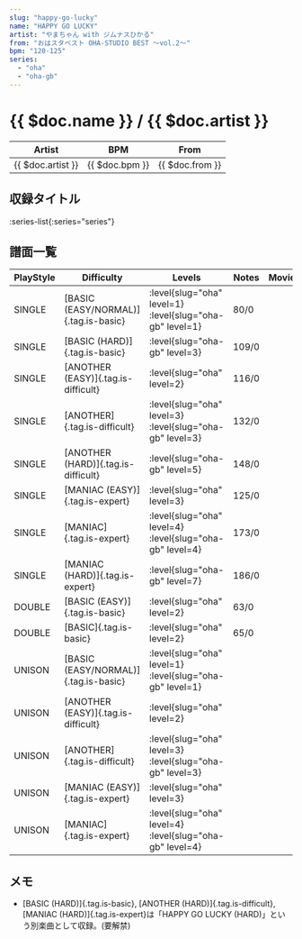 ```yaml
---
slug: "happy-go-lucky"
name: "HAPPY GO LUCKY"
artist: "やまちゃん with ジムナスひかる"
from: "おはスタベスト OHA-STUDIO BEST ～vol.2～"
bpm: "120-125"
series:
  - "oha"
  - "oha-gb"
---
```


# {{ $doc.name }} / {{ $doc.artist }}

|Artist|BPM|From|
|------|---|----|
|{{ $doc.artist }}|{{ $doc.bpm }}|{{ $doc.from }}|

## 収録タイトル

:series-list{:series="series"}

## 譜面一覧

|PlayStyle|Difficulty|Levels|Notes|Movie|
|---------|----------|------|-----|-----|
|SINGLE|[BASIC (EASY/NORMAL)]{.tag.is-basic}|<div class="field is-grouped is-grouped-multiline"> :level{slug="oha" level=1} :level{slug="oha-gb" level=1}</div>|80/0||
|SINGLE|[BASIC (HARD)]{.tag.is-basic}|<div class="field is-grouped is-grouped-multiline"> :level{slug="oha-gb" level=3}</div>|109/0||
|SINGLE|[ANOTHER (EASY)]{.tag.is-difficult}|<div class="field is-grouped is-grouped-multiline"> :level{slug="oha" level=2}</div>|116/0||
|SINGLE|[ANOTHER]{.tag.is-difficult}|<div class="field is-grouped is-grouped-multiline"> :level{slug="oha" level=3} :level{slug="oha-gb" level=3}</div>|132/0||
|SINGLE|[ANOTHER (HARD)]{.tag.is-difficult}|<div class="field is-grouped is-grouped-multiline"> :level{slug="oha-gb" level=5}</div>|148/0||
|SINGLE|[MANIAC (EASY)]{.tag.is-expert}|<div class="field is-grouped is-grouped-multiline"> :level{slug="oha" level=3}</div>|125/0||
|SINGLE|[MANIAC]{.tag.is-expert}|<div class="field is-grouped is-grouped-multiline"> :level{slug="oha" level=4} :level{slug="oha-gb" level=4}</div>|173/0||
|SINGLE|[MANIAC (HARD)]{.tag.is-expert}|<div class="field is-grouped is-grouped-multiline"> :level{slug="oha-gb" level=7}</div>|186/0||
|DOUBLE|[BASIC (EASY)]{.tag.is-basic}|<div class="field is-grouped is-grouped-multiline"> :level{slug="oha" level=2}</div>|63/0||
|DOUBLE|[BASIC]{.tag.is-basic}|<div class="field is-grouped is-grouped-multiline"> :level{slug="oha" level=2}</div>|65/0||
|UNISON|[BASIC (EASY/NORMAL)]{.tag.is-basic}|<div class="field is-grouped is-grouped-multiline"> :level{slug="oha" level=1} :level{slug="oha-gb" level=1}</div>|||
|UNISON|[ANOTHER (EASY)]{.tag.is-difficult}|<div class="field is-grouped is-grouped-multiline"> :level{slug="oha" level=2}</div>|||
|UNISON|[ANOTHER]{.tag.is-difficult}|<div class="field is-grouped is-grouped-multiline"> :level{slug="oha" level=3} :level{slug="oha-gb" level=3}</div>|||
|UNISON|[MANIAC (EASY)]{.tag.is-expert}|<div class="field is-grouped is-grouped-multiline"> :level{slug="oha" level=3}</div>|||
|UNISON|[MANIAC]{.tag.is-expert}|<div class="field is-grouped is-grouped-multiline"> :level{slug="oha" level=4} :level{slug="oha-gb" level=4}</div>|||

## メモ

- [BASIC (HARD)]{.tag.is-basic}, [ANOTHER (HARD)]{.tag.is-difficult}, [MANIAC (HARD)]{.tag.is-expert}は「HAPPY GO LUCKY (HARD)」という別楽曲として収録。(要解禁)
